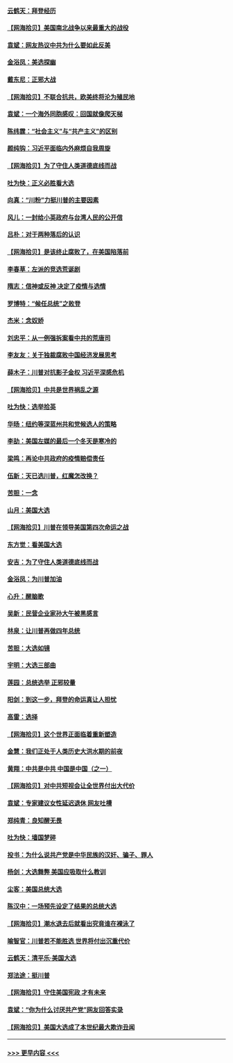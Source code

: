 #### [云鹤天：拜登经历](../pages/nsc993/n12567294.md?t=11230051) 
#### [【网海拾贝】美国南北战争以来最重大的战役](../pages/nsc993/n12567247.md?t=11230051) 
#### [袁斌：网友热议中共为什么要如此反美](../pages/nsc993/n12567162.md?t=11230051) 
#### [金浴凤：美选探幽](../pages/nsc993/n12567147.md?t=11230051) 
#### [戴东尼：正邪大战](../pages/nsc993/n12567033.md?t=11230051) 
#### [【网海拾贝】不联合抗共，欧美终将沦为殖民地](../pages/nsc993/n12565068.md?t=11230051) 
#### [袁斌：一个海外同胞感叹：回国就像爬天梯](../pages/nsc993/n12564986.md?t=11230051) 
#### [陈纬霆：“社会主义”与“共产主义”的区别](../pages/nsc993/n12562417.md?t=11230051) 
#### [颜纯钩：习近平面临内外麻烦自我周旋](../pages/nsc993/n12563356.md?t=11230051) 
#### [【网海拾贝】为了守住人类道德底线而战](../pages/nsc993/n12562542.md?t=11230051) 
#### [吐为快：正义必胜看大选](../pages/nsc993/n12561967.md?t=11230051) 
#### [向真：“川粉”力挺川普的主要因素](../pages/nsc993/n12560774.md?t=11230051) 
#### [风儿：一封给小英政府与台湾人民的公开信](../pages/nsc993/n12560581.md?t=11230051) 
#### [吕朴：对于两种落后的认识](../pages/nsc993/n12560492.md?t=11230051) 
#### [【网海拾贝】是该终止腐败了，在美国陷落前](../pages/nsc993/n12559936.md?t=11230051) 
#### [李春草：左派的竞选荒诞剧](../pages/nsc993/n12558380.md?t=11230051) 
#### [隋志：信神或反神 决定了疫情与选情](../pages/nsc993/n12558255.md?t=11230051) 
#### [罗博特：“候任总统”之败登](../pages/nsc993/n12558189.md?t=11230051) 
#### [杰米：念奴娇](../pages/nsc993/n12558174.md?t=11230051) 
#### [刘忠平：从一例强拆案看中共的荒唐司](../pages/nsc993/n12558036.md?t=11230051) 
#### [李友友：关于独裁腐败中国经济发展思考](../pages/nsc993/n12558004.md?t=11230051) 
#### [薛木子：川普对抗影子金权 习近平深感危机](../pages/nsc993/n12557342.md?t=11230051) 
#### [【网海拾贝】中共是世界祸乱之源](../pages/nsc993/n12555353.md?t=11230051) 
#### [吐为快：选举拾英](../pages/nsc993/n12555041.md?t=11230051) 
#### [华旸：纽约等深蓝州共和党候选人的策略](../pages/nsc993/n12554309.md?t=11230051) 
#### [李劼：美国左媒的最后一个冬天是寒冷的](../pages/nsc993/n12552947.md?t=11230051) 
#### [梁鸣：再论中共政府的疫情赔偿责任](../pages/nsc993/n12553012.md?t=11230051) 
#### [伍新：天已选川普，红魔怎改换？](../pages/nsc993/n12552970.md?t=11230051) 
#### [苦胆：一念](../pages/nsc993/n12552957.md?t=11230051) 
#### [山月：美国大选](../pages/nsc993/n12552446.md?t=11230051) 
#### [【网海拾贝】川普在领导美国第四次命运之战](../pages/nsc993/n12551973.md?t=11230051) 
#### [东方觉：看美国大选](../pages/nsc993/n12551647.md?t=11230051) 
#### [安吉：为了守住人类道德底线而战](../pages/nsc993/n12551111.md?t=11230051) 
#### [金浴凤：为川普加油](../pages/nsc993/n12551085.md?t=11230051) 
#### [心升：醒脑歌](../pages/nsc993/n12550984.md?t=11230051) 
#### [吴新：民营企业家孙大午被黑感言](../pages/nsc993/n12550656.md?t=11230051) 
#### [林泉：让川普再做四年总统](../pages/nsc993/n12550640.md?t=11230051) 
#### [苦胆：大选如镜](../pages/nsc993/n12550630.md?t=11230051) 
#### [宇明：大选三部曲](../pages/nsc993/n12550603.md?t=11230051) 
#### [莲园：总统选举 正邪较量](../pages/nsc993/n12550594.md?t=11230051) 
#### [阳剑：到这一步，拜登的命运真让人担忧](../pages/nsc993/n12549093.md?t=11230051) 
#### [高雷：选择](../pages/nsc993/n12549087.md?t=11230051) 
#### [【网海拾贝】这个世界正面临着重新塑造](../pages/nsc993/n12548326.md?t=11230051) 
#### [金慧：我们正处于人类历史大洪水期的前夜](../pages/nsc993/n12547914.md?t=11230051) 
#### [黄翔：中共是中共 中国是中国（之一）](../pages/nsc993/n12547576.md?t=11230051) 
#### [【网海拾贝】对中共短视会让全世界付出大代价](../pages/nsc993/n12546043.md?t=11230051) 
#### [袁斌：专家建议女性延迟退休 网友吐槽](../pages/nsc993/n12545424.md?t=11230051) 
#### [郑纯青：良知醒无畏](../pages/nsc993/n12545394.md?t=11230051) 
#### [吐为快：墙国梦碎](../pages/nsc993/n12545309.md?t=11230051) 
#### [投书：为什么说共产党是中华民族的汉奸、骗子、罪人](../pages/nsc993/n12545089.md?t=11230051) 
#### [杨剑：大选舞弊 美国应吸取什么教训](../pages/nsc993/n12543937.md?t=11230051) 
#### [尘客：美国总统大选](../pages/nsc993/n12543828.md?t=11230051) 
#### [陈汉中：一场预先设定了结果的总统大选](../pages/nsc993/n12543564.md?t=11230051) 
#### [【网海拾贝】潮水退去后就看出究竟谁在裸泳了](../pages/nsc993/n12543321.md?t=11230051) 
#### [喻智官：川普若不能胜选 世界将付出沉重代价](../pages/nsc993/n12541352.md?t=11230051) 
#### [云鹤天：清平乐‧美国大选](../pages/nsc993/n12540916.md?t=11230051) 
#### [郑法途：挺川普](../pages/nsc993/n12540898.md?t=11230051) 
#### [【网海拾贝】守住美国宪政 才有未来](../pages/nsc993/n12540423.md?t=11230051) 
#### [袁斌：“你为什么讨厌共产党”网友回答实录](../pages/nsc993/n12540208.md?t=11230051) 
#### [【网海拾贝】美国大选成了本世纪最大欺诈丑闻](../pages/nsc993/n12538029.md?t=11230051) 

----
#### [ >>> 更早内容 <<< ](../indexes/nsc993-earlier.md)
